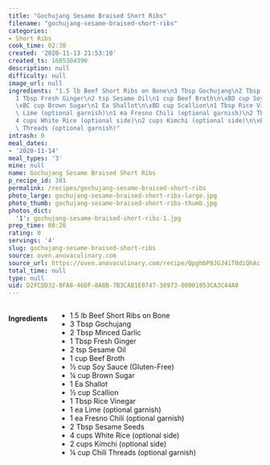 ```yaml
---
title: "Gochujang Sesame Braised Short Ribs"
filename: "gochujang-sesame-braised-short-ribs"
categories:
- Short Ribs
cook_time: 02:30
created: '2020-11-13 21:53:10'
created_ts: 1605304390
description: null
difficulty: null
image_url: null
ingredients: "1.5 lb Beef Short Ribs on Bone\n3 Tbsp Gochujang\n2 Tbsp Minced Garlic\n\
  1 Tbsp Fresh Ginger\n2 tsp Sesame Oil\n1 cup Beef Broth\n\xBD cup Soy Sauce (Gluten-Free)\n\
  \xBC cup Brown Sugar\n1 Ea Shallot\n\xBD cup Scallion\n1 Tbsp Rice Vinegar\n1 ea\
  \ Lime (optional garnish)\n1 ea Fresno Chili (optional garnish)\n2 Tbsp Sesame Seeds\n\
  4 cups White Rice (optional side)\n2 cups Kimchi (optional side)\n\xBC cup Chili\
  \ Threads (optional garnish)"
intrash: 0
meal_dates:
- '2020-11-14'
meal_types: '3'
mine: null
name: Gochujang Sesame Braised Short Ribs
p_recipe_id: 381
permalink: /recipes/gochujang-sesame-braised-short-ribs
photo_large: gochujang-sesame-braised-short-ribs-large.jpg
photo_thumb: gochujang-sesame-braised-short-ribs-thumb.jpg
photos_dict:
  '1': gochujang-sesame-braised-short-ribs-1.jpg
prep_time: 00:20
rating: 0
servings: '4'
slug: gochujang-sesame-braised-short-ribs
source: oven.anovaculinary.com
source_url: https://oven.anovaculinary.com/recipe/QpghbP0JGJ4iT0diQhAc
total_time: null
type: null
uid: D2FCDD32-8FA8-46DF-8A8B-7B3CAB1E8747-38973-00001853CA3C44A8
---
```

<div class="large-8 medium-7 columns" id="writeup">	</div><!-- #writeup -->
</div><!-- #row-one -->
<div class="row" id="row-two">	<div class="medium-4 small-5 columns" id="ingredients"><h4>Ingredients</h4><div class="box box-ingredients content"><ul>
<li>1.5 lb Beef Short Ribs on Bone</li>
<li>3 Tbsp Gochujang</li>
<li>2 Tbsp Minced Garlic</li>
<li>1 Tbsp Fresh Ginger</li>
<li>2 tsp Sesame Oil</li>
<li>1 cup Beef Broth</li>
<li>½ cup Soy Sauce (Gluten-Free)</li>
<li>¼ cup Brown Sugar</li>
<li>1 Ea Shallot</li>
<li>½ cup Scallion</li>
<li>1 Tbsp Rice Vinegar</li>
<li>1 ea Lime (optional garnish)</li>
<li>1 ea Fresno Chili (optional garnish)</li>
<li>2 Tbsp Sesame Seeds</li>
<li>4 cups White Rice (optional side)</li>
<li>2 cups Kimchi (optional side)</li>
<li>¼ cup Chili Threads (optional garnish)</li>
</ul>
</div>	</div>	<div class="medium-6 small-7 columns" id="directions">	</div>